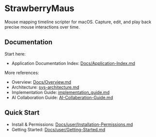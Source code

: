 # StrawberryMaus

Mouse mapping timeline scripter for macOS. Capture, edit, and play back precise mouse interactions over time.

## Documentation

Start here:

- Application Documentation Index: [Docs/Application-Index.md](Docs/Application-Index.md)

More references:

- Overview: [Docs/Overview.md](Docs/Overview.md)
- Architecture: [sys-architecture.md](sys-architecture.md)
- Implementation Guide: [implementation_guide.md](implementation_guide.md)
- AI Collaboration Guide: [AI-Collaberation-Guide.md](AI-Collaberation-Guide.md)

## Quick Start

- Install & Permissions: [Docs/user/Installation-Permissions.md](Docs/user/Installation-Permissions.md)
- Getting Started: [Docs/user/Getting-Started.md](Docs/user/Getting-Started.md)
